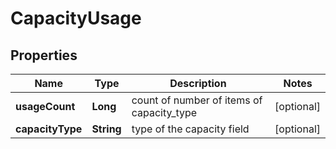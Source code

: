 # CapacityUsage

## Properties
Name | Type | Description | Notes
------------ | ------------- | ------------- | -------------
**usageCount** | **Long** | count of number of items of capacity_type |  [optional]
**capacityType** | **String** | type of the capacity field |  [optional]
